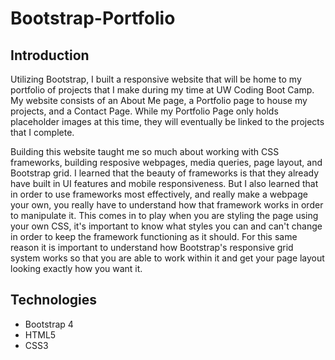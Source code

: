 # Bootstrap-Portfolio

## Introduction

Utilizing Bootstrap, I built a responsive website that will be home to my portfolio of projects that I make during my time at UW Coding Boot Camp. My website consists of an About Me page, a Portfolio page to house my projects, and a Contact Page. While my Portfolio Page only holds placeholder images at this time, they will eventually be linked to the projects that I complete.

Building this website taught me so much about working with CSS frameworks, building resposive webpages, media queries, page layout, and Bootstrap grid. I learned that the beauty of frameworks is that they already have built in UI features and mobile responsiveness. But I also learned that in order to use frameworks most effectively, and really make a webpage your own, you really have to understand how that framework works in order to manipulate it. This comes in to play when you are styling the page using your own CSS, it's important to know what styles you can and can't change in order to keep the framework functioning as it should. For this same reason it is important to understand how Bootstrap's responsive grid system works so that you are able to work within it and get your page layout looking exactly how you want it.


## Technologies 

* Bootstrap 4
* HTML5
* CSS3


<!-- 
This homework assignment required us to build a responsive webpage to show our portfolio of projects that we are going to be making in this class. The assignemnt was to have three different pages (about me, portfolio, and contact), and to make it look as close to the images provided as possible. In order to make our webpage responsive we had to make sure that our page looked good on any size device or screen width.

We used the CSS framework Bootstrap to style and layout our page, and added our own CSS style sheet to make small adjustments. We learned that the beaufy of frameworks is that they have already built in UI features and mobile reponsiveness. This assignment taught me alot about page layout, working with frameworks, Bootstrap grid, google-fu, and responsive web design.  -->